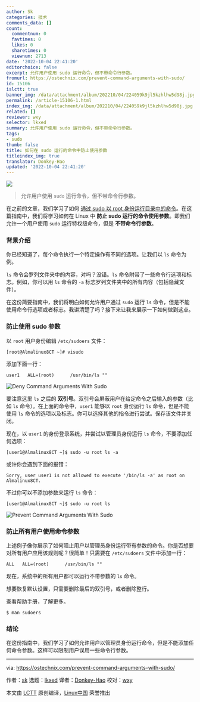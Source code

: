 ```yaml
---
author: Sk
categories: 技术
comments_data: []
count:
  commentnum: 0
  favtimes: 0
  likes: 0
  sharetimes: 0
  viewnum: 2713
date: '2022-10-04 22:41:20'
editorchoice: false
excerpt: 允许用户使用 sudo 运行命令，但不带命令行参数。
fromurl: https://ostechnix.com/prevent-command-arguments-with-sudo/
id: 15106
islctt: true
banner_img: /data/attachment/album/202210/04/224059k9jl5kzhlhw5d98j.jpg
permalink: /article-15106-1.html
index_img: /data/attachment/album/202210/04/224059k9jl5kzhlhw5d98j.jpg.thumb.jpg
related: []
reviewer: wxy
selector: lkxed
summary: 允许用户使用 sudo 运行命令，但不带命令行参数。
tags:
- sudo
thumb: false
title: 如何在 sudo 运行的命令中防止使用参数
titleindex_img: true
translator: Donkey-Hao
updated: '2022-10-04 22:41:20'
---
```


![](/data/attachment/album/202210/04/224059k9jl5kzhlhw5d98j.jpg)



> 
> 允许用户使用 `sudo` 运行命令，但不带命令行参数。
> 
> 
> 


在之前的文章，我们学习了如何 [通过 sudo 以 root 身份运行目录中的命令](https://ostechnix.com/run-programs-in-a-directory-via-sudo/)。在这篇指南中，我们将学习如何在 Linux 中 **防止 sudo 运行的命令使用参数**。即我们允许一个用户使用 `sudo` 运行特权级命令，但是 **不带命令行参数**。


### 背景介绍


你已经知道了，每个命令执行一个特定操作有不同的选项。让我们以 `ls` 命令为例。


`ls` 命令会罗列文件夹中的内容，对吗？没错。`ls` 命令附带了一些命令行选项和标志。例如，你可以用 `ls` 命令的 `-a` 标志罗列文件夹中的所有内容（包括隐藏文件）。


在这份简要指南中，我们将明白如何允许用户通过 `sudo` 运行 `ls` 命令，但是不能使用命令行选项或者标志。我讲清楚了吗？接下来让我来展示一下如何做到这点。


### 防止使用 sudo 参数


以 `root` 用户身份编辑 `/etc/sudoers` 文件：



```
[root@Almalinux8CT ~]# visudo

```

添加下面一行：



```
user1   ALL=(root)      /usr/bin/ls ""

```

![Deny Command Arguments With Sudo](/data/attachment/album/202210/04/224120elpwup1pd2wwawwg.png)


要注意这里 `ls` 之后的 **双引号**。双引号会屏蔽用户在给定命令之后输入的参数（比如 `ls` 命令）。在上面的命令中，`user1` 能够以 `root` 身份运行 `ls` 命令，但是不能使用 `ls` 命令的选项以及标志。你可以选择其他的指令进行尝试。保存该文件并关闭。


现在，以 `user1` 的身份登录系统，并尝试以管理员身份运行 `ls` 命令，不要添加任何选项：



```
[user1@Almalinux8CT ~]$ sudo -u root ls -a

```

或许你会遇到下面的报错：



```
Sorry, user user1 is not allowed to execute '/bin/ls -a' as root on Almalinux8CT.

```

不过你可以不添加参数来运行 `ls` 命令：



```
[user1@Almalinux8CT ~]$ sudo -u root ls

```

![Prevent Command Arguments With Sudo](/data/attachment/album/202210/04/224121nk0kmfiv2ys4sdyu.png)


### 防止所有用户使用命令参数


上述例子像你展示了如何阻止用户以管理员身份运行带有参数的命令。你是否想要对所有用户应用该规则呢？很简单！只需要在 `/etc/sudoers` 文件中添加一行：



```
ALL   ALL=(root)      /usr/bin/ls ""

```

现在，系统中的所有用户都可以运行不带参数的 `ls` 命令。


想要恢复默认设置，只需要删除最后的双引号，或者删除整行。


查看帮助手册，了解更多。



```
$ man sudoers

```

### 结论


在这份指南中，我们学习了如何允许用户以管理员身份运行命令，但是不能添加任何命令参数。这样可以限制用户误用一些命令行参数。




---


via: <https://ostechnix.com/prevent-command-arguments-with-sudo/>


作者：[sk](https://ostechnix.com/author/sk/) 选题：[lkxed](https://github.com/lkxed) 译者：[Donkey-Hao](https://github.com/Donkey-Hao) 校对：[wxy](https://github.com/wxy)


本文由 [LCTT](https://github.com/LCTT/TranslateProject) 原创编译，[Linux中国](https://linux.cn/) 荣誉推出